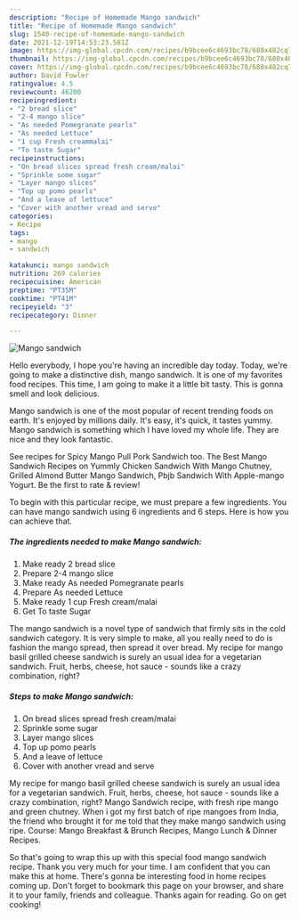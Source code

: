 ```yaml
---
description: "Recipe of Homemade Mango sandwich"
title: "Recipe of Homemade Mango sandwich"
slug: 1540-recipe-of-homemade-mango-sandwich
date: 2021-12-19T14:53:23.581Z
image: https://img-global.cpcdn.com/recipes/b9bcee6c4693bc78/680x482cq70/mango-sandwich-recipe-main-photo.jpg
thumbnail: https://img-global.cpcdn.com/recipes/b9bcee6c4693bc78/680x482cq70/mango-sandwich-recipe-main-photo.jpg
cover: https://img-global.cpcdn.com/recipes/b9bcee6c4693bc78/680x482cq70/mango-sandwich-recipe-main-photo.jpg
author: David Fowler
ratingvalue: 4.5
reviewcount: 46200
recipeingredient:
- "2 bread slice"
- "2-4 mango slice"
- "As needed Pomegranate pearls"
- "As needed Lettuce"
- "1 cup Fresh creammalai"
- "To taste Sugar"
recipeinstructions:
- "On bread slices spread fresh cream/malai"
- "Sprinkle some sugar"
- "Layer mango slices"
- "Top up pomo pearls"
- "And a leave of lettuce"
- "Cover with another vread and serve"
categories:
- Recipe
tags:
- mango
- sandwich

katakunci: mango sandwich 
nutrition: 269 calories
recipecuisine: American
preptime: "PT35M"
cooktime: "PT41M"
recipeyield: "3"
recipecategory: Dinner

---
```



![Mango sandwich](https://img-global.cpcdn.com/recipes/b9bcee6c4693bc78/680x482cq70/mango-sandwich-recipe-main-photo.jpg)

Hello everybody, I hope you're having an incredible day today. Today, we're going to make a distinctive dish, mango sandwich. It is one of my favorites food recipes. This time, I am going to make it a little bit tasty. This is gonna smell and look delicious.

Mango sandwich is one of the most popular of recent trending foods on earth. It's enjoyed by millions daily. It's easy, it's quick, it tastes yummy. Mango sandwich is something which I have loved my whole life. They are nice and they look fantastic.

See recipes for Spicy Mango Pull Pork Sandwich too. The Best Mango Sandwich Recipes on Yummly Chicken Sandwich With Mango Chutney, Grilled Almond Butter Mango Sandwich, Pbjb Sandwich With Apple-mango Yogurt. Be the first to rate &amp; review!


To begin with this particular recipe, we must prepare a few ingredients. You can have mango sandwich using 6 ingredients and 6 steps. Here is how you can achieve that.

<!--inarticleads1-->

##### The ingredients needed to make Mango sandwich:

1. Make ready 2 bread slice
1. Prepare 2-4 mango slice
1. Make ready As needed Pomegranate pearls
1. Prepare As needed Lettuce
1. Make ready 1 cup Fresh cream/malai
1. Get To taste Sugar


The mango sandwich is a novel type of sandwich that firmly sits in the cold sandwich category. It is very simple to make, all you really need to do is fashion the mango spread, then spread it over bread. My recipe for mango basil grilled cheese sandwich is surely an usual idea for a vegetarian sandwich. Fruit, herbs, cheese, hot sauce - sounds like a crazy combination, right? 

<!--inarticleads2-->

##### Steps to make Mango sandwich:

1. On bread slices spread fresh cream/malai
1. Sprinkle some sugar
1. Layer mango slices
1. Top up pomo pearls
1. And a leave of lettuce
1. Cover with another vread and serve


My recipe for mango basil grilled cheese sandwich is surely an usual idea for a vegetarian sandwich. Fruit, herbs, cheese, hot sauce - sounds like a crazy combination, right? Mango Sandwich recipe, with fresh ripe mango and green chutney. When i got my first batch of ripe mangoes from India, the friend who brought it for me told that they make mango sandwich using ripe. Course: Mango Breakfast &amp; Brunch Recipes, Mango Lunch &amp; Dinner Recipes. 

So that's going to wrap this up with this special food mango sandwich recipe. Thank you very much for your time. I am confident that you can make this at home. There's gonna be interesting food in home recipes coming up. Don't forget to bookmark this page on your browser, and share it to your family, friends and colleague. Thanks again for reading. Go on get cooking!

